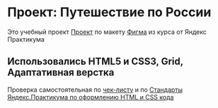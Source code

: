# Проект: Путешествие по России

Это учебный проект <a href="https://github.com/ipumba/russian-travel-bootcamp">Проект</a> по макету <a href="https://www.figma.com/file/5S2WSbEFL6awjVWJ0NWL8Q/Sprint-3_-Russia-_-desktop-mobile?node-id=28503%3A0">Фигма</a> из курса от Яндекс Практикума</P>
## Использовались HTML5 и CSS3, Grid, Адаптативная верстка
Проверка самостоятельная по <a href="https://code.s3.yandex.net/web-developer/checklists-pdf/new-program/checklist-3.pdf">чек-листу</a> и по <a href="https://code.s3.yandex.net/web-developer/static/design-rules/index.html">Стандарты Яндекс.Практикума по оформлению HTML и CSS кода</a>
